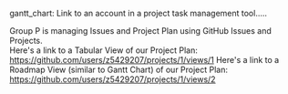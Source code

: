 gantt_chart: Link to an account in a project task management tool.....

Group P is managing Issues and Project Plan using GitHub Issues and Projects.  
Here's a link to a Tabular View of our Project Plan: https://github.com/users/z5429207/projects/1/views/1
Here's a link to a Roadmap View (similar to Gantt Chart) of our Project Plan: https://github.com/users/z5429207/projects/1/views/2
